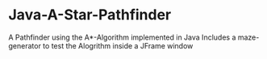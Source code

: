 # Java-A-Star-Pathfinder
A Pathfinder using the A*-Algorithm implemented in Java
Includes a maze-generator to test the Alogrithm inside a JFrame window
